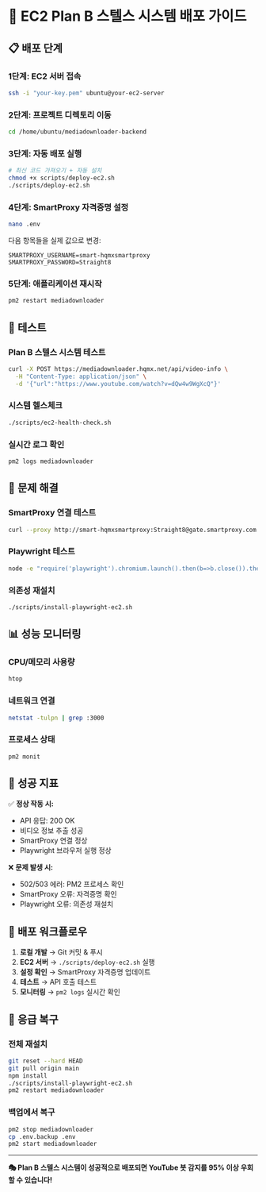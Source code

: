 # 🚀 EC2 Plan B 스텔스 시스템 배포 가이드

## 📋 배포 단계

### 1단계: EC2 서버 접속
```bash
ssh -i "your-key.pem" ubuntu@your-ec2-server
```

### 2단계: 프로젝트 디렉토리 이동
```bash
cd /home/ubuntu/mediadownloader-backend
```

### 3단계: 자동 배포 실행
```bash
# 최신 코드 가져오기 + 자동 설치
chmod +x scripts/deploy-ec2.sh
./scripts/deploy-ec2.sh
```

### 4단계: SmartProxy 자격증명 설정
```bash
nano .env
```

다음 항목들을 실제 값으로 변경:
```env
SMARTPROXY_USERNAME=smart-hqmxsmartproxy
SMARTPROXY_PASSWORD=Straight8
```

### 5단계: 애플리케이션 재시작
```bash
pm2 restart mediadownloader
```

## 🧪 테스트

### Plan B 스텔스 시스템 테스트
```bash
curl -X POST https://mediadownloader.hqmx.net/api/video-info \
  -H "Content-Type: application/json" \
  -d '{"url":"https://www.youtube.com/watch?v=dQw4w9WgXcQ"}'
```

### 시스템 헬스체크
```bash
./scripts/ec2-health-check.sh
```

### 실시간 로그 확인
```bash
pm2 logs mediadownloader
```

## 🔧 문제 해결

### SmartProxy 연결 테스트
```bash
curl --proxy http://smart-hqmxsmartproxy:Straight8@gate.smartproxy.com:8000 http://httpbin.org/ip
```

### Playwright 테스트
```bash
node -e "require('playwright').chromium.launch().then(b=>b.close()).then(()=>console.log('✅ Playwright 정상'))"
```

### 의존성 재설치
```bash
./scripts/install-playwright-ec2.sh
```

## 📊 성능 모니터링

### CPU/메모리 사용량
```bash
htop
```

### 네트워크 연결
```bash
netstat -tulpn | grep :3000
```

### 프로세스 상태
```bash
pm2 monit
```

## 🎯 성공 지표

✅ **정상 작동 시:**
- API 응답: 200 OK
- 비디오 정보 추출 성공
- SmartProxy 연결 정상
- Playwright 브라우저 실행 정상

❌ **문제 발생 시:**
- 502/503 에러: PM2 프로세스 확인
- SmartProxy 오류: 자격증명 확인
- Playwright 오류: 의존성 재설치

## 🔄 배포 워크플로우

1. **로컬 개발** → Git 커밋 & 푸시
2. **EC2 서버** → `./scripts/deploy-ec2.sh` 실행
3. **설정 확인** → SmartProxy 자격증명 업데이트
4. **테스트** → API 호출 테스트
5. **모니터링** → `pm2 logs` 실시간 확인

## 🚨 응급 복구

### 전체 재설치
```bash
git reset --hard HEAD
git pull origin main
npm install
./scripts/install-playwright-ec2.sh
pm2 restart mediadownloader
```

### 백업에서 복구
```bash
pm2 stop mediadownloader
cp .env.backup .env
pm2 start mediadownloader
```

---

**🎭 Plan B 스텔스 시스템이 성공적으로 배포되면 YouTube 봇 감지를 95% 이상 우회할 수 있습니다!**